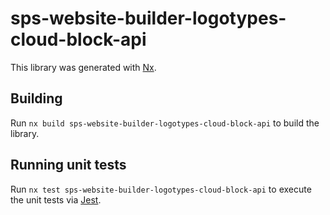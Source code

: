 # sps-website-builder-logotypes-cloud-block-api

This library was generated with [Nx](https://nx.dev).

## Building

Run `nx build sps-website-builder-logotypes-cloud-block-api` to build the library.

## Running unit tests

Run `nx test sps-website-builder-logotypes-cloud-block-api` to execute the unit tests via [Jest](https://jestjs.io).
